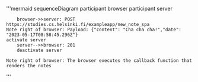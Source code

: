 '''mermaid
sequenceDiagram
    	participant browser
    	participant server

    	browser->>server: POST https://studies.cs.helsinki.fi/exampleapp/new_note_spa	
	Note right of browser: Payload: {"content": "Cha cha cha!","date": "2023-05-17T08:58:45.296Z"}	
	activate server
    	server-->>browser: 201
    	deactivate server
	
	Note right of browser: The browser executes the callback function that renders the notes
'''

